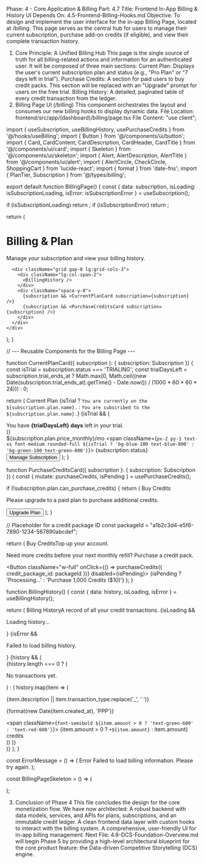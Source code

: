 Phase: 4 - Core Application & Billing
Part: 4.7
Title: Frontend In-App Billing & History UI
Depends On: 4.5-Frontend-Billing-Hooks.md
Objective: To design and implement the user interface for the in-app Billing Page, located at /billing. This page serves as the central hub for users to manage their current subscription, purchase add-on credits (if eligible), and view their complete transaction history.
1. Core Principle: A Unified Billing Hub
This page is the single source of truth for all billing-related actions and information for an authenticated user. It will be composed of three main sections:
Current Plan: Displays the user's current subscription plan and status (e.g., "Pro Plan" or "7 days left in trial").
Purchase Credits: A section for paid users to buy credit packs. This section will be replaced with an "Upgrade" prompt for users on the free trial.
Billing History: A detailed, paginated table of every credit transaction from the ledger.
2. Billing Page UI (/billing)
This component orchestrates the layout and consumes our new billing hooks to display dynamic data.
File Location: frontend/src/app/(dashboard)/billing/page.tsx
File Content:
"use client";

import { useSubscription, useBillingHistory, usePurchaseCredits } from '@/hooks/useBilling';
import { Button } from '@/components/ui/button';
import { Card, CardContent, CardDescription, CardHeader, CardTitle } from '@/components/ui/card';
import { Skeleton } from '@/components/ui/skeleton';
import { Alert, AlertDescription, AlertTitle } from '@/components/ui/alert';
import { AlertCircle, CheckCircle, ShoppingCart } from 'lucide-react';
import { format } from 'date-fns';
import { PlanTier, Subscription } from '@/types/billing';

export default function BillingPage() {
  const { data: subscription, isLoading: isSubscriptionLoading, isError: isSubscriptionError } = useSubscription();
  
  if (isSubscriptionLoading) return <BillingPageSkeleton />;
  if (isSubscriptionError) return <ErrorMessage />;

  return (
    <div className="space-y-8 max-w-5xl mx-auto">
      <div>
        <h1 className="text-3xl font-bold tracking-tight">Billing & Plan</h1>
        <p className="text-muted-foreground">Manage your subscription and view your billing history.</p>
      </div>
      
      <div className="grid gap-8 lg:grid-cols-3">
        <div className="lg:col-span-2">
          <BillingHistory />
        </div>
        <div className="space-y-8">
          {subscription && <CurrentPlanCard subscription={subscription} />}
          {subscription && <PurchaseCreditsCard subscription={subscription} />}
        </div>
      </div>
    </div>
  );
}

// --- Reusable Components for the Billing Page ---

function CurrentPlanCard({ subscription }: { subscription: Subscription }) {
  const isTrial = subscription.status === 'TRIALING';
  const trialDaysLeft = subscription.trial_ends_at 
    ? Math.max(0, Math.ceil((new Date(subscription.trial_ends_at).getTime() - Date.now()) / (1000 * 60 * 60 * 24)))
    : 0;

  return (
    <Card>
      <CardHeader>
        <CardTitle>Current Plan</CardTitle>
        <CardDescription>{isTrial ? `You are currently on the ${subscription.plan.name}.` : `You are subscribed to the ${subscription.plan.name}.`}</CardDescription>
      </CardHeader>
      <CardContent className="space-y-4">
        {isTrial && (
          <div className="text-sm p-3 bg-blue-50 border border-blue-200 rounded-lg">
            You have **{trialDaysLeft} days** left in your trial.
          </div>
        )}
        <div className="flex items-center justify-between">
          <span className="font-semibold text-2xl">${subscription.plan.price_monthly}/mo</span>
          <span className={`px-2 py-1 text-xs font-medium rounded-full ${isTrial ? 'bg-blue-100 text-blue-800' : 'bg-green-100 text-green-800'}`}>
            {subscription.status}
          </span>
        </div>
        <Button className="w-full">Manage Subscription</Button>
      </CardContent>
    </Card>
  );
}

function PurchaseCreditsCard({ subscription }: { subscription: Subscription }) {
  const { mutate: purchaseCredits, isPending } = usePurchaseCredits();
  
  if (!subscription.plan.can_purchase_credits) {
    return (
      <Card>
        <CardHeader><CardTitle>Buy Credits</CardTitle></CardHeader>
        <CardContent>
          <p className="text-sm text-muted-foreground">Please upgrade to a paid plan to purchase additional credits.</p>
          <Button className="w-full mt-4">Upgrade Plan</Button>
        </CardContent>
      </Card>
    );
  }

  // Placeholder for a credit package ID
  const packageId = "a1b2c3d4-e5f6-7890-1234-567890abcdef";

  return (
    <Card>
      <CardHeader><CardTitle>Buy Credits</CardTitle><CardDescription>Top up your account.</CardDescription></CardHeader>
      <CardContent>
        <p className="text-sm text-muted-foreground mb-4">Need more credits before your next monthly refill? Purchase a credit pack.</p>
        <Button className="w-full" onClick={() => purchaseCredits({ credit_package_id: packageId })} disabled={isPending}>
          <ShoppingCart className="mr-2 h-4 w-4" />
          {isPending ? 'Processing...' : 'Purchase 1,000 Credits ($10)'}
        </Button>
      </CardContent>
    </Card>
  );
}

function BillingHistory() {
  const { data: history, isLoading, isError } = useBillingHistory();

  return (
    <Card>
      <CardHeader><CardTitle>Billing History</CardTitle><CardDescription>A record of all your credit transactions.</CardDescription></CardHeader>
      <CardContent>
        {isLoading && <p>Loading history...</p>}
        {isError && <p className="text-red-500">Failed to load billing history.</p>}
        {history && (
          <div className="space-y-4">
            {history.length === 0 ? (
              <p className="text-sm text-center text-muted-foreground py-8">No transactions yet.</p>
            ) : (
              history.map(item => (
                <div key={item.id} className="flex items-center justify-between text-sm">
                  <div>
                    <p className="font-medium">{item.description || item.transaction_type.replace('_', ' ')}</p>
                    <p className="text-muted-foreground">{format(new Date(item.created_at), 'PPP')}</p>
                  </div>
                  <span className={`font-semibold ${item.amount > 0 ? 'text-green-600' : 'text-red-600'}`}>
                    {item.amount > 0 ? `+${item.amount}` : item.amount} credits
                  </span>
                </div>
              ))
            )}
          </div>
        )}
      </CardContent>
    </Card>
  );
}

const ErrorMessage = () => (
  <Alert variant="destructive">
    <AlertCircle className="h-4 w-4" />
    <AlertTitle>Error</AlertTitle>
    <AlertDescription>Failed to load billing information. Please try again.</AlertDescription>
  </Alert>
);

const BillingPageSkeleton = () => (
  <div className="space-y-8 max-w-5xl mx-auto">
    <div><Skeleton className="h-10 w-64" /><Skeleton className="h-4 w-96 mt-2" /></div>
    <div className="grid gap-8 lg:grid-cols-3">
      <div className="lg:col-span-2"><Skeleton className="h-96 rounded-lg" /></div>
      <div className="space-y-8"><Skeleton className="h-64 rounded-lg" /><Skeleton className="h-48 rounded-lg" /></div>
    </div>
  </div>
);

3. Conclusion of Phase 4
This file concludes the design for the core monetization flow. We have now architected:
A robust backend with data models, services, and APIs for plans, subscriptions, and an immutable credit ledger.
A clean frontend data layer with custom hooks to interact with the billing system.
A comprehensive, user-friendly UI for in-app billing management.
Next File: 4.8-DCS-Foundation-Overview.md will begin Phase 5 by providing a high-level architectural blueprint for the core product feature: the Data-driven Competitive Storytelling (DCS) engine.